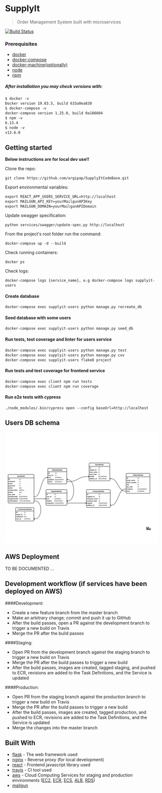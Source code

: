 # SupplyIt
> Order Management System built with microservices

[![Build Status](https://travis-ci.com/argipap/SupplyItCodeBase.svg?token=RukKVYGs6iGTgjrFztTz&branch=master)](https://travis-ci.com/argipap/SupplyItCodeBase)

### Prerequisites

* [docker](https://docs.docker.com/get-started/)
* [docker-compose](https://docs.docker.com/compose/gettingstarted/)
* [docker-machine(optionally)](https://docs.docker.com/machine/overview/)
* [node](https://nodejs.org/en/)
* [npm](https://www.npmjs.com/)

##### After installation you may check versions with:
```
$ docker -v
Docker version 19.03.5, build 633a0ea838
$ docker-compose -v
docker-compose version 1.25.0, build 0a186604
$ npm -v
6.13.4
$ node -v
v13.6.0
```


## Getting started
**Below instructions are for local dev use!!** 

Clone the repo:

```
git clone https://github.com/argipap/SupplyItCodeBase.git
```

Export environmental variables:

```
export REACT_APP_USERS_SERVICE_URL=http://localhost
export MAILGUN_API_KEY=yourMailgunAPIKey
export MAILGUN_DOMAIN=yourMailgunAPIDomain
```

Update swagger specification:
```
python services/swagger/update-spec.py http://localhost
```

From the project's root folder run the command:

```
docker-compose up -d --build
```

Check running containers:

```
docker ps
```

Check logs:

```
docker-compose logs {service_name}, e.g docker-compose logs supplyit-users
```

#### Create database

```
docker-compose exec supplyit-users python manage.py recreate_db
```

#### Seed database with some users

```
docker-compose exec supplyit-users python manage.py seed_db
```

#### Run tests, test coverage and linter for users service

```
docker-compose exec supplyit-users python manage.py test
docker-compose exec supplyit-users python manage.py cov
docker-compose exec supplyit-users flake8 project
```

#### Run tests and test coverage for frontend service

```
docker-compose exec client npm run tests
docker-compose exec client npm run coverage
```

#### Run e2e tests with cypress

```
./node_modules/.bin/cypress open --config baseUrl=http://localhost
```

## Users DB schema

![](users_db_schema.png)

## AWS Deployment

TO BE DOCUMENTED ...

## Development workflow (if services have been deployed on AWS)

####Development:

* Create a new feature branch from the master branch
* Make an arbitrary change; commit and push it up to GitHub
* After the build passes, open a PR against the development branch to trigger a new build on Travis
* Merge the PR after the build passes

####Staging:

* Open PR from the development branch against the staging branch to trigger a new build on Travis
* Merge the PR after the build passes to trigger a new build
* After the build passes, images are created, tagged staging, and pushed to ECR,
revisions are added to the Task Definitions, and the Service is updated

####Production:

* Open PR from the staging branch against the production branch to trigger a new build on Travis
* Merge the PR after the build passes to trigger a new build
* After the build passes, images are created, tagged production, and pushed to ECR,
revisions are added to the Task Definitions, and the Service is updated
* Merge the changes into the master branch


## Built With

* [flask](https://www.palletsprojects.com/p/flask/) - The web framework used
* [nginx](https://docs.nginx.com/nginx/admin-guide/web-server/reverse-proxy/) - Reverse proxy (for local development)
* [react](https://reactjs.org/) - Frontend javascript library used
* [travis](https://travis-ci.com/) - CI tool used
* [aws](https://aws.amazon.com/) - Cloud Computing Services for staging and production environments
 ([EC2](https://aws.amazon.com/ec2/),
 [ECR](https://aws.amazon.com/ecr/), 
 [ECS](https://aws.amazon.com/ecs/), 
 [ALB](https://aws.amazon.com/elasticloadbalancing/), 
 [RDS](https://aws.amazon.com/rds/))
* [mailgun](https://www.mailgun.com/)